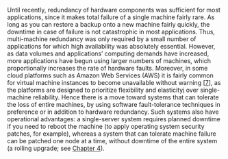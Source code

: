 
Until recently, redundancy of hardware components was sufficient for most applications, since it
makes total failure of a single machine fairly rare. As long as you can restore a backup onto a new
machine fairly quickly, the downtime in case of failure is not catastrophic in most applications.
Thus, multi-machine redundancy was only required by a small number of applications for which high
availability was absolutely essential. 
However, as data volumes and applications’ computing demands have increased, more applications have begun using
larger numbers of machines, which proportionally increases the rate of hardware faults. Moreover, in
some cloud platforms such as Amazon Web Services (AWS) it is fairly common for virtual machine instances
to become unavailable without warning [[7](ch01.html#Voss2012tc)], as the platforms are designed to
prioritize flexibility and elasticity[i](ch01.html#idm140605786161136)
over single-machine reliability. 
Hence there is a move toward systems that can tolerate the loss of entire machines, by using
software fault-tolerance techniques in preference or in addition to hardware redundancy. Such
systems also have operational advantages: a single-server system requires planned downtime if you
need to reboot the machine (to apply operating system security patches, for example), whereas a
system that can tolerate machine failure can be patched one node at a time, without downtime of the
entire system (a rolling upgrade; see [Chapter 4](ch04.html#ch_encoding)).